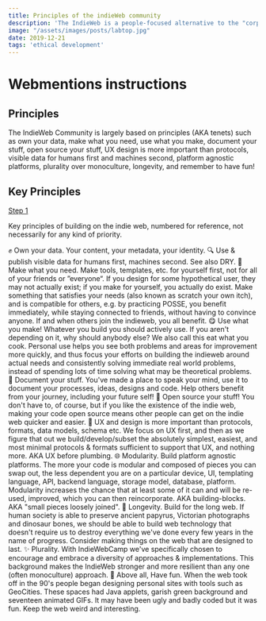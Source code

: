 ```yaml
---
title: Principles of the indieWeb community
description: 'The IndieWeb is a people-focused alternative to the "corporate web.'
image: "/assets/images/posts/labtop.jpg"
date: 2019-12-21
tags: 'ethical development'
---
```




# Webmentions instructions



## Principles

The IndieWeb Community is largely based on principles (AKA tenets) such as own your data, make what you need, use what you make, document your stuff, open source your stuff, UX design is more important than protocols, visible data for humans first and machines second, platform agnostic platforms, plurality over monoculture, longevity, and remember to have fun!

## Key Principles

[Step 1](https://indieauth.com/setup)

Key principles of building on the indie web, numbered for reference, not necessarily for any kind of priority.

✊ Own your data. Your content, your metadata, your identity.
🔍 Use & publish visible data for humans first, machines second. See also DRY.
💪 Make what you need. Make tools, templates, etc. for yourself first, not for all of your friends or ”everyone“. If you design for some hypothetical user, they may not actually exist; if you make for yourself, you actually do exist. Make something that satisfies your needs (also known as scratch your own itch), and is compatible for others, e.g. by practicing POSSE, you benefit immediately, while staying connected to friends, without having to convince anyone. If and when others join the indieweb, you all benefit.
😋 Use what you make! Whatever you build you should actively use. If you aren't depending on it, why should anybody else? We also call this eat what you cook. Personal use helps you see both problems and areas for improvement more quickly, and thus focus your efforts on building the indieweb around actual needs and consistently solving immediate real world problems, instead of spending lots of time solving what may be theoretical problems.
📓 Document your stuff. You've made a place to speak your mind, use it to document your processes, ideas, designs and code. Help others benefit from your journey, including your future self!
💞 Open source your stuff! You don't have to, of course, but if you like the existence of the indie web, making your code open source means other people can get on the indie web quicker and easier.
📐 UX and design is more important than protocols, formats, data models, schema etc. We focus on UX first, and then as we figure that out we build/develop/subset the absolutely simplest, easiest, and most minimal protocols & formats sufficient to support that UX, and nothing more. AKA UX before plumbing.
🌐 Modularity. Build platform agnostic platforms. The more your code is modular and composed of pieces you can swap out, the less dependent you are on a particular device, UI, templating language, API, backend language, storage model, database, platform. Modularity increases the chance that at least some of it can and will be re-used, improved, which you can then reincorporate. AKA building-blocks. AKA "small pieces loosely joined".
🗿 Longevity. Build for the long web. If human society is able to preserve ancient papyrus, Victorian photographs and dinosaur bones, we should be able to build web technology that doesn't require us to destroy everything we've done every few years in the name of progress. Consider making things on the web that are designed to last.
✨ Plurality. With IndieWebCamp we've specifically chosen to encourage and embrace a diversity of approaches & implementations. This background makes the IndieWeb stronger and more resilient than any one (often monoculture) approach.
🎉 Above all, Have fun. When the web took off in the 90's people began designing personal sites with tools such as GeoCities. These spaces had Java applets, garish green background and seventeen animated GIFs. It may have been ugly and badly coded but it was fun. Keep the web weird and interesting.
